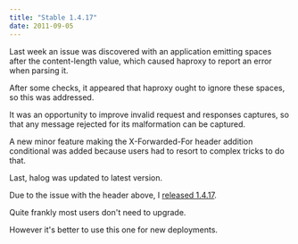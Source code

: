 ```yaml
---
title: "Stable 1.4.17"
date: 2011-09-05
---
```

Last week an issue was discovered with an application emitting spaces after the content-length value, which caused haproxy to report an error when parsing it.

After some checks, it appeared that haproxy ought to ignore these spaces, so this was addressed.

It was an opportunity to improve invalid request and responses captures, so that any message rejected for its malformation can be captured.

A new minor feature making the X-Forwarded-For header addition conditional was added because users had to resort to complex tricks to do that.

Last, halog was updated to latest version.

Due to the issue with the header above, I [released 1.4.17](/download/1.4/src/).

Quite frankly most users don't need to upgrade.

However it's better to use this one for new deployments.
